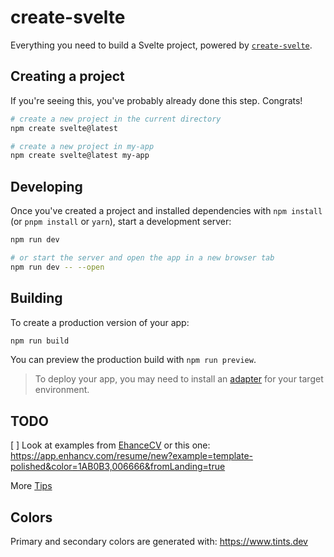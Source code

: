# create-svelte

Everything you need to build a Svelte project, powered by [`create-svelte`](https://github.com/sveltejs/kit/tree/master/packages/create-svelte).

## Creating a project

If you're seeing this, you've probably already done this step. Congrats!

```bash
# create a new project in the current directory
npm create svelte@latest

# create a new project in my-app
npm create svelte@latest my-app
```

## Developing

Once you've created a project and installed dependencies with `npm install` (or `pnpm install` or `yarn`), start a development server:

```bash
npm run dev

# or start the server and open the app in a new browser tab
npm run dev -- --open
```

## Building

To create a production version of your app:

```bash
npm run build
```

You can preview the production build with `npm run preview`.

> To deploy your app, you may need to install an [adapter](https://kit.svelte.dev/docs/adapters) for your target environment.

## TODO

[ ] Look at examples from [EhanceCV](https://app.enhancv.com/resume/new?example=template-elegant&color=008CFF,22405C&fromLanding=true) or this one: https://app.enhancv.com/resume/new?example=template-polished&color=1AB0B3,006666&fromLanding=true

More [Tips](https://enhancv.com/resume-examples/software-engineer/#)

## Colors

Primary and secondary colors are generated with: https://www.tints.dev
